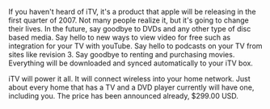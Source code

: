 If you haven't heard of iTV, it's a product that apple will be releasing in the first quarter of 2007. Not many people realize it, but it's going to change their lives. In the future, say goodbye to DVDs and any other type of disc based media. Say hello to new ways to view video for free such as integration for your TV with youTube. Say hello to podcasts on your TV from sites like revision 3. Say goodbye to renting and purchasing movies. Everything will be downloaded and synced automatically to your iTV box.

iTV will power it all. It will connect wireless into your home network. Just about every home that has a TV and a DVD player currently will have one, including you. The price has been announced already, $299.00 USD.
